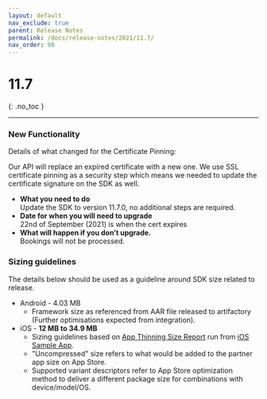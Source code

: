 ```yaml
---
layout: default
nav_exclude: true
parent: Release Notes
permalink: /docs/release-notes/2021/11.7/
nav_order: 98
---
```


# 11.7

{: .no_toc }

---

### New Functionality

Details of what changed for the Certificate Pinning:

Our API will replace an expired certificate with a new one. We use SSL certificate pinning as a security step which means we needed to update the certificate signature on the SDK as well.
<br/>
* <b>What you need to do</b>
<br/>Update the SDK to version 11.7.0, no additional steps are required.
* <b>Date for when you will need to upgrade</b>
<br/> 22nd of September (2021) is when the cert expires
* <b>What will happen if you don’t upgrade.</b>
<br/>Bookings will not be processed. 

### Sizing guidelines
The details below should be used as a guideline around SDK size related to release.
* Android - 4.03 MB
    * Framework size as referenced from AAR file released to artifactory (Further optimisations expected from integration).
* iOS - **12 MB to 34.9 MB**
    * Sizing guidelines based on <a href="https://github.com/cartrawler/cartrawler.github.io/blob/master/ios-report.txt" target="_blank">App Thinning Size Report</a> run from <a href="https://github.com/cartrawler/cartrawler-ios-integration" target="_blank">iOS Sample App</a>.
    * "Uncompressed" size refers to what would be added to the partner app size on App Store.
    * Supported variant descriptors refer to App Store optimization method to deliver a different package size for combinations with device/model/OS.